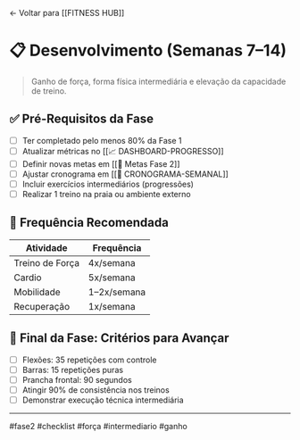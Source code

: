 ← Voltar para [[FITNESS HUB]]
# 📋 Desenvolvimento (Semanas 7–14)

> Ganho de força, forma física intermediária e elevação da capacidade de treino.
## ✅ Pré-Requisitos da Fase

- [ ] Ter completado pelo menos 80% da Fase 1
- [ ] Atualizar métricas no [[📈 DASHBOARD-PROGRESSO]]
- [ ] Definir novas metas em [[🎯 Metas Fase 2]]
- [ ] Ajustar cronograma em [[📅 CRONOGRAMA-SEMANAL]]
- [ ] Incluir exercícios intermediários (progressões)
- [ ] Realizar 1 treino na praia ou ambiente externo

## 📅 Frequência Recomendada

| Atividade       | Frequência        |
|-----------------|-------------------|
| Treino de Força | 4x/semana         |
| Cardio          | 5x/semana         |
| Mobilidade      | 1–2x/semana       |
| Recuperação     | 1x/semana         |
## 🧭 Final da Fase: Critérios para Avançar

- [ ] Flexões: 35 repetições com controle
- [ ] Barras: 15 repetições puras
- [ ] Prancha frontal: 90 segundos
- [ ] Atingir 90% de consistência nos treinos
- [ ] Demonstrar execução técnica intermediária

---

#fase2 #checklist #força #intermediario #ganho
